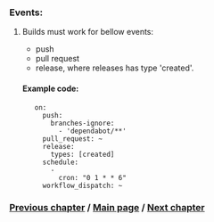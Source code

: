 ### Events:
1. Builds must work for bellow events:
    - push
    - pull request
    - release, where releases has type 'created'.

   #### Example code:
   ```YML
      on:
        push:
          branches-ignore:
            - 'dependabot/**'
        pull_request: ~
        release:
          types: [created]
        schedule:
          -
            cron: "0 1 * * 6"
        workflow_dispatch: ~
   ```
### [Previous chapter](./1_BuildSyntaxSubchapter.md) / [Main page](../../README.md) / [Next chapter](./3_JobsAndStrategySubchapter.md)